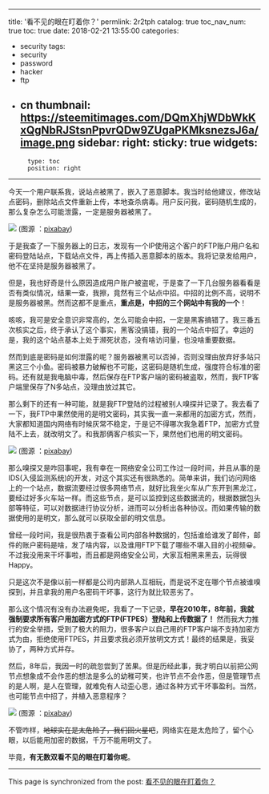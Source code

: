 
---
title: '看不见的眼在盯着你？'
permlink: 2r2tph
catalog: true
toc_nav_num: true
toc: true
date: 2018-02-21 13:55:00
categories:
- security
tags:
- security
- password
- hacker
- ftp
- cn
thumbnail: https://steemitimages.com/DQmXhjWDbWkKxQgNbRJStsnPpvrQDw9ZUgaPKMksnezsJ6a/image.png
sidebar:
    right:
        sticky: true
widgets:
    -
        type: toc
        position: right
---


今天一个用户联系我，说站点被黑了，嵌入了恶意脚本。我当时给他建议，修改站点密码，删除站点文件重新上传，本地查杀病毒。用户反问我，密码随机生成的，那么复杂怎么可能泄露，一定是服务器被黑了。

![](https://steemitimages.com/DQmXhjWDbWkKxQgNbRJStsnPpvrQDw9ZUgaPKMksnezsJ6a/image.png)
(图源 ：[pixabay](https://pixabay.com))

于是我查了一下服务器上的日志，发现有一个IP使用这个客户的FTP账户用户名和密码登陆站点，下载站点文件，再上传插入恶意脚本的版本。我将记录发给用户，他不在坚持是服务器被黑了。

但是，我也好奇是什么原因造成用户账户被盗呢，于是查了一下几台服务器看看是否有类似情况，结果一查，我擦，竟然有三个站点中招。中招的比例不高，说明不是服务器被黑。然而这都不是重点，**重点是，中招的三个网站中有我的一个**！

咳咳，我可是安全意识非常高的，怎么可能会中招，一定是黑客搞错了。我三番五次核实之后，终于承认了这个事实，黑客没搞错，我的一个站点中招了。幸运的是，我的这个站点基本上处于濒死状态，没有啥访问量，也没啥重要数据。

然而到底是密码是如何泄露的呢？服务器被黑可以否掉，否则没理由放弃好多站只黑这三个小鱼。密码被暴力破解也不可能，这密码是随机生成，强度符合标准的密码。还有就是我电脑中毒，然后保存在FTP客户端的密码被盗取，然而，我FTP客户端里保存了N多站点，没理由放过其它。

那么剩下的还有一种可能，就是我FTP登陆的过程被别人嗅探并记录了。我去看了一下，我FTP中果然使用的是明文密码，其实我一直一来都用的加密方式，然而，大家都知道国内网络有时候灰常不稳定，于是记不得哪次我急着FTP，加密方式登陆不上去，就改明文了。和我那俩客户核实一下，果然他们也用的明文密码。

![](https://steemitimages.com/DQmZsZpw9WnbKf9cS2PaBbE4qaaBz2YUcTeAUyNVT2PorGK/image.png)
(图源 ：[pixabay](https://pixabay.com))

那么嗅探又是咋回事呢，我有幸在一网络安全公司工作过一段时间，并且从事的是IDS(入侵监测系统)的开发，对这个其实还有很熟悉的。简单来讲，我们访问网络上的一个站点，数据流要经过很多网络节点，就好比我坐火车从广东开到黑龙江，要经过好多火车站一样。而这些节点，是可以监控到这些数据流的，根据数据包头部等特征，可以对数据进行协议分析，进而可以分析出各种协议。而如果传输的数据使用的是明文，那么就可以获取全部的明文信息。

曾经一段时间，我是很热衷于查看公司内部各种数据的，包括谁给谁发了邮件，邮件的账户密码是啥，发了啥内容，以及谁用FTP下载了哪些不堪入目的小视频😀。不过我没用来干坏事啦，而且都是网络安全公司，大家互相黑来黑去，玩得很Happy。

只是这次不是像以前一样都是公司内部熟人互相玩，而是说不定在哪个节点被谁嗅探到，并且拿我的用户名密码干坏事，这行为就比较恶劣了。

那么这个情况有没有办法避免呢，我看了一下记录，**早在2010年，8年前，我就强制要求所有客户用加密方式的FTP(FTPES）登陆和上传数据了！** 然而我大力推行的安全举措，受到了极大的阻力，很多客户以自己用的FTP客户端不支持加密方式为由，拒绝使用FTPES，并且要求我必须开放明文方式！最终的结果是，我妥协了，两种方式并存。

然后，8年后，我因一时的疏忽尝到了苦果。但是历经此事，我才明白以前把公网节点想象成不会作恶的想法是多么的幼稚可笑，也许节点不会作恶，但是管理节点的是人啊，是人在管理，就难免有人动歪心思，通过各种方式干坏事盈利。当然，也可能节点中招了，并植入恶意程序？

![](https://steemitimages.com/DQmREwyLbMyc9FuaRMWLEn22seAfSKfVg5HtijmXotfSceN/image.png)
(图源 ：[pixabay](https://pixabay.com))

不管咋样，~~地球实在是太危险了，我们回火星吧~~，网络实在是太危险了，留个心眼，以后能用加密的数据，千万不能用明文了。

毕竟，**有无数双看不见的眼在盯着你呢**。

- - -

This page is synchronized from the post: [看不见的眼在盯着你？](https://steemit.com/@oflyhigh/2r2tph)
